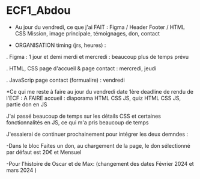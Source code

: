 # ECF1_Abdou

- Au jour du vendredi, ce que j'ai FAIT : Figma / Header Footer / HTML CSS Mission, image principale, témoignages, don, contact 


- ORGANISATION timing (jrs, heures) : 

. Figma : 1 jour et demi merdi et mercredi : beaucoup plus de temps prévu 


. HTML, CSS page d'accueil & page contact :  mercredi, jeudi
 
. JavaScrip page contact (formualire) : vendredi 

*Ce qui me reste à faire au jour du vendredi date 1ère deadline de rendu de l'ECF : A FAIRE accueil : diaporama HTML CSS JS, quiz HTML CSS JS, partie don en JS

J'ai passé beaucoup de temps sur les détails CSS et certaines fonctionnalités en JS, ce qui m'a pris beaucoup de temps

J'essaierai de continuer prochainement pour intégrer les deux demndes : 

-Dans le bloc Faites un don, au chargement de la page, le don sélectionné par défaut est 20€ et Mensuel

-Pour l'histoire de Oscar et de Max: (changement des dates  Février 2024 et mars 2024 )


